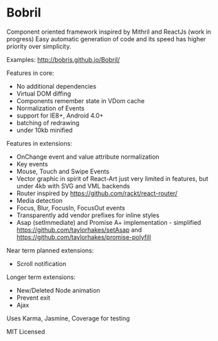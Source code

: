 Bobril
======

Component oriented framework inspired by Mithril and ReactJs (work in progress)
Easy automatic generation of code and its speed has higher priority over simplicity.

Examples: http://bobris.github.io/Bobril/

Features in core:
- No additional dependencies
- Virtual DOM diffing
- Components remember state in VDom cache
- Normalization of Events
- support for IE8+, Android 4.0+
- batching of redrawing
- under 10kb minified

Features in extensions:
- OnChange event and value attribute normalization
- Key events
- Mouse, Touch and Swipe Events
- Vector graphic in spirit of React-Art just very limited in features, but under 4kb with SVG and VML backends
- Router inspired by https://github.com/rackt/react-router/
- Media detection
- Focus, Blur, FocusIn, FocusOut events
- Transparently add vendor prefixes for inline styles
- Asap (setImmediate) and Promise A+ implementation - simplified https://github.com/taylorhakes/setAsap and https://github.com/taylorhakes/promise-polyfill

Near term planned extensions:
- Scroll notification

Longer term extensions:
- New/Deleted Node animation
- Prevent exit
- Ajax

Uses Karma, Jasmine, Coverage for testing

MIT Licensed
